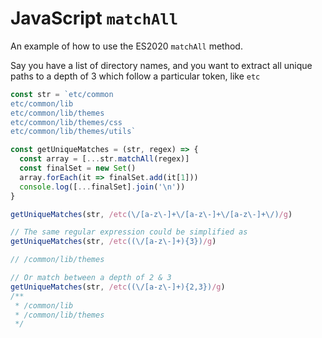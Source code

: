 # JavaScript `matchAll`

An example of how to use the ES2020 `matchAll` method.

Say you have a list of directory names, and you want to extract all unique paths to a depth of 3 which follow a particular token, like `etc`

```javascript
const str = `etc/common
etc/common/lib
etc/common/lib/themes
etc/common/lib/themes/css
etc/common/lib/themes/utils`

const getUniqueMatches = (str, regex) => {
  const array = [...str.matchAll(regex)]
  const finalSet = new Set()
  array.forEach(it => finalSet.add(it[1]))
  console.log([...finalSet].join('\n'))
}

getUniqueMatches(str, /etc(\/[a-z\-]+\/[a-z\-]+\/[a-z\-]+\/)/g)

// The same regular expression could be simplified as
getUniqueMatches(str, /etc((\/[a-z\-]+){3})/g)

// /common/lib/themes

// Or match between a depth of 2 & 3
getUniqueMatches(str, /etc((\/[a-z\-]+){2,3})/g)
/**
 * /common/lib
 * /common/lib/themes
 */
```
